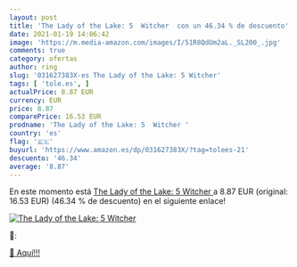 ```yaml
---
layout: post
title: 'The Lady of the Lake: 5  Witcher  con un 46.34 % de descuento'
date: 2021-01-19 14:06:42
image: 'https://m.media-amazon.com/images/I/51R8QdUm2aL._SL200_.jpg'
comments: true
category: ofertas
author: ring
slug: '031627383X-es The Lady of the Lake: 5 Witcher'
tags: [ 'tole.es', ]
actualPrice: 8.87 EUR
currency: EUR
price: 8.87
comparePrice: 16.53 EUR
prodname: 'The Lady of the Lake: 5  Witcher '
country: 'es'
flag: '🇪🇸'
buyurl: 'https://www.amazon.es/dp/031627383X/?tag=tolees-21'
descuento: '46.34'
average: '8.87'
---
```


En este momento está [The Lady of the Lake: 5  Witcher ](https://www.amazon.es/dp/031627383X/?tag=tolees-21) a 8.87 EUR (original: 16.53 EUR) (46.34 %  de descuento) en el siguiente enlace!

[![The Lady of the Lake: 5  Witcher ](https://m.media-amazon.com/images/I/51R8QdUm2aL._SL200_.jpg)](https://www.amazon.es/dp/031627383X/?tag=tolees-21)

🔎:


[🛒 Aquí!!!](https://www.amazon.es/dp/031627383X/?tag=tolees-21)
